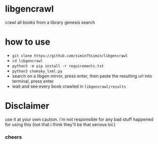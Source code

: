 # libgencrawl
crawl all books from a library genesis search

# how to use
- ```git clone https://github.com/simin75simin/libgencrawl```
- ```cd libgencrawl```
- ```python3 -m pip install -r requirements.txt```
- ```python3 chomsky_lxml.py```
- search on a libgen mirror, press enter, then paste the resulting url into terminal, press enter
- wait and see every book crawled in ```libgencrawl/results```

# Disclaimer
use it at your own caution. i'm not responsible for any bad stuff happened for using this (not that i think they'll be that serious lol.)

### cheers

